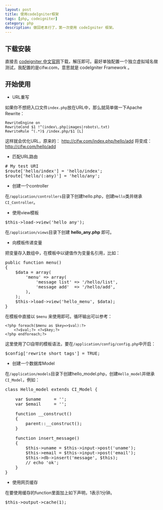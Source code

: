 ```yaml
---
layout: post
title: 使用codeIgniter框架
tags: [php, codeigniter]
category: php
description: 做回老本行了，第一次使用 codeIgniter 框架。
---
```


## 下载安装
    
直接去 [codeigniter 中文官网][]下载，解压即可。最好单独配置一个独立虚拟域名做测试，我配置的是cifw.com，意思就是 codeIgniter Framework 。

## 开始使用

- URL重写

如果你不想把入口文件`index.php`放在URL中，那么就简单做一下Apache Rewrite：

    RewriteEngine on
    RewriteCond $1 !^(index\.php|images|robots\.txt)
    RewriteRule ^(.*)$ /index.php/$1 [L] 

这样就会优化URL，原来的：
    http://cifw.com/index.php/hello/add
将变成：
    http://cifw.com/hello/add

- 匹配URL路由
    
<pre class="prettyprint">
# My test URI
$route['hello/index'] = 'hello/index';
$route['hello/(:any)'] = 'hello/any';
</pre>

- 创建一个controller

在`/application/controllers`目录下创建hello.php，创建`Hello`类并继承`CI_Controller`。

- 使用view模板

<pre class="prettyprint">
$this->load->view('hello_any');
</pre>

在`/application/views`目录下创建 **hello_any.php** 即可。

- 向模板传递变量

把变量存入数组中，在模板中以键值作为变量名引用，比如：

<pre class="prettyprint">
public function menu()
{   
    $data = array(
        'menu' => array(
            'message list' => '/hello/list',
            'message add'  => '/hello/add',
        ),  
    );  
    $this->load->view('hello_menu', $data);
}  
</pre>

在模板中直接以 `$menu` 来使用即可。循环输出可以参考：

    <?php foreach($menu as $key=>$val):?>
        <?=$val;?> <?=$key;?>
    <?php endforeach;?>

这里使用了CI自带的模板语法，要在`/application/config/config.php`中开启：

<pre class="prettyprint">
$config['rewrite_short_tags'] = TRUE;
</pre>
    
- 创建一个数据库Model

在`/application/models`目录下创建hello_model.php，创建`Hello_model`并继承`CI_Model`，例如：

<pre class="prettyprint">
class Hello_model extends CI_Model {

    var $uname     = ''; 
    var $email     = ''; 

    function __construct()
    {   
        parent::__construct();
    }   

    function insert_message()
    {   
        $this->uname = $this->input->post('uname');
        $this->email = $this->input->post('email');
        $this->db->insert('message', $this);
        // echo 'ok';
    }   
}
</pre>

- 使用网页缓存

在要使用缓存的function里面加上如下声明，1表示1分钟。
<pre class="prettyprint">
$this->output->cache(1); 
</pre>


[codeigniter 中文官网]: codeigniter.org.cn "codeigniter.org.cn"
